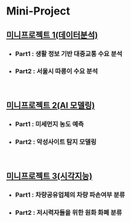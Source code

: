# Mini-Project
## <a href = "https://github.com/18-12847/Mini-Project/tree/main/%EB%AF%B8%EB%8B%88%ED%94%84%EB%A1%9C%EC%A0%9D%ED%8A%B81(%EB%8D%B0%EC%9D%B4%ED%84%B0%20%EB%B6%84%EC%84%9D)"> 미니프로젝트 1(데이터분석) </a>

* ### Part1 : 생활 정보 기반 대중교통 수요 분석
* ### Part2 : 서울시 따릉이 수요 분석
<br />

## <a href = "https://github.com/18-12847/Mini-Project/tree/main/%EB%AF%B8%EB%8B%88%ED%94%84%EB%A1%9C%EC%A0%9D%ED%8A%B82(AI%20%EB%AA%A8%EB%8D%B8%EB%A7%81)">미니프로젝트 2(AI 모델링) </a>
* ### Part1 : 미세먼지 농도 예측
* ### Part2 : 악성사이트 탐지 모델링
<br />

## <a href = "https://github.com/18-12847/Mini-Project/tree/main/%EB%AF%B8%EB%8B%88%ED%94%84%EB%A1%9C%EC%A0%9D%ED%8A%B83(%EC%8B%9C%EA%B0%81%EC%A7%80%EB%8A%A5)">미니프로젝트 3(시각지능) </a>
* ### Part1 : 차량공유업체의 차량 파손여부 분류
* ### Part2 : 저시력자들을 위한 원화 화폐 분류

